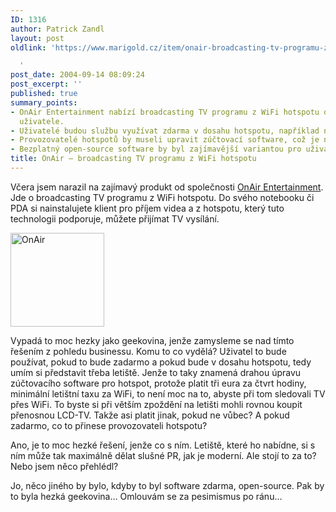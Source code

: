 ```yaml
---
ID: 1316
author: Patrick Zandl
layout: post
oldlink: 'https://www.marigold.cz/item/onair-broadcasting-tv-programu-z-wifi-hotspotu

  '
post_date: 2004-09-14 08:09:24
post_excerpt: ''
published: true
summary_points:
- OnAir Entertainment nabízí broadcasting TV programu z WiFi hotspotu do zařízení
  uživatele.
- Uživatelé budou službu využívat zdarma v dosahu hotspotu, například na letištích.
- Provozovatelé hotspotů by museli upravit zúčtovací software, což je nákladné.
- Bezplatný open-source software by byl zajímavější variantou pro uživatele.
title: OnAir – broadcasting TV programu z WiFi hotspotu
---
```


<p>
Včera jsem narazil na zajímavý produkt od společnosti <a href="http://www.onairentertainment.com/">OnAir Entertainment</a>. Jde o broadcasting TV programu z WiFi hotspotu. Do svého notebooku či PDA si nainstalujete klient pro příjem videa a z hotspotu, který tuto technologii podporuje, můžete přijímat TV vysílání. </p>

<div class="rightbox"><img src="/wp-content/uploads/1/20040914-OnAirEntertainment.jpg" alt="OnAir" width="150" height="150" /></div>
<p>
Vypadá to moc hezky jako geekovina, jenže zamysleme se nad tímto řešením z pohledu businessu. Komu to co vydělá? Uživatel to bude používat, pokud to bude zadarmo a pokud bude v dosahu hotspotu, tedy umím si představit třeba letiště. Jenže to taky znamená drahou úpravu zúčtovacího software pro hotspot, protože platit tři eura za čtvrt hodiny, minimální letištní taxu za WiFi, to není moc na to, abyste při tom sledovali TV přes WiFi. To byste si při větším zpoždění na letišti mohli rovnou koupit přenosnou LCD-TV. Takže asi platit jinak, pokud ne vůbec? A pokud zadarmo, co to přinese provozovateli hotspotu?</p>

<p>
Ano, je to moc hezké řešení, jenže co s ním. Letiště, které ho nabídne, si s ním může tak maximálně dělat slušné PR, jak je moderní. Ale stojí to za to? Nebo jsem něco přehlédl?</p>

<p>
Jo, něco jiného by bylo, kdyby to byl software zdarma, open-source. Pak by to byla hezká geekovina&#8230; Omlouvám se za pesimismus po ránu&#8230;
</p>